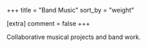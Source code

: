 +++
title = "Band Music"
sort_by = "weight"

[extra]
comment = false
+++

Collaborative musical projects and band work.
